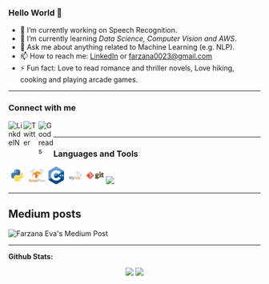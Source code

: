 ### Hello World 👋

- 🔭 I’m currently working on Speech Recognition.
- 🌱 I’m currently learning _Data Science, Computer Vision and AWS_.
- 💬 Ask me about anything related to Machine Learning (e.g. NLP).
- 📫 How to reach me: <a href="https://www.linkedin.com/in/farzana-eva/">LinkedIn</a> or farzana0023@gmail.com
- ⚡ Fun fact: Love to read romance and thriller novels, Love hiking, cooking and playing arcade games. 

---
### Connect with me
<a target="_blank" href="https://www.linkedin.com/in/farzana-eva/">
  <img align="left" alt="LinkdeIN" width="30px" src="https://github.com/TheDudeThatCode/TheDudeThatCode/blob/master/Assets/Linkedin.svg" />
</a>
<a target="_blank" href="https://twitter.com/IamFarZanaEva">
  <img align="left" alt="Twitter" width="30px" src="https://github.com/TheDudeThatCode/TheDudeThatCode/blob/master/Assets/Twitter.svg" />
</a>
<a target="_blank" href="https://www.goodreads.com/farzana_eva">
  <img align="left" alt="Goodreads" width="30px" src="https://github.com/paulrobertlloyd/socialmediaicons/blob/main/goodreads-32x32.png" />
</a>
<br />

---
### Languages and Tools
<code><img height="35" src="https://raw.githubusercontent.com/github/explore/80688e429a7d4ef2fca1e82350fe8e3517d3494d/topics/python/python.png"></code>
<code><img height="35" src="https://raw.githubusercontent.com/github/explore/80688e429a7d4ef2fca1e82350fe8e3517d3494d/topics/tensorflow/tensorflow.png"></code>
<code><img height="35" src="https://raw.githubusercontent.com/github/explore/80688e429a7d4ef2fca1e82350fe8e3517d3494d/topics/cpp/cpp.png"></code>
<code><img height="35" src="https://raw.githubusercontent.com/github/explore/80688e429a7d4ef2fca1e82350fe8e3517d3494d/topics/mysql/mysql.png"></code>
<code><img height="35" src="https://raw.githubusercontent.com/github/explore/80688e429a7d4ef2fca1e82350fe8e3517d3494d/topics/git/git.png"></code>
<code><img height="35" src="https://github.com/pytorch/pytorch/blob/master/docs/source/_static/img/pytorch-logo-flame.png"></code>

---

## Medium posts

![Farzana Eva's Medium Post](https://mediumblog-cards.vercel.app/getMediumBlogs?username=farzana-eva&type=horizontal)

---

**Github Stats:**

<p align="center">
  
  <img src="https://github-readme-stats.vercel.app/api?username=FarzanaEva&hide=stars&show_icons=true&theme=dracula&line_height=32">
  <img src="https://github-readme-stats.vercel.app/api/top-langs/?username=FarzanaEva&count_private=true&theme=dracula&langs_count=3">
</p>

<br/>

<!--
**FarzanaEva/FarzanaEva** is a ✨ _special_ ✨ repository because its `README.md` (this file) appears on your GitHub profile.

Here are some ideas to get you started:

- 🔭 I’m currently working on 
- 🌱 I’m currently learning 
- 💬 Ask me about 
- 📫 How to reach me: 
- ⚡ Fun fact: 
-->
